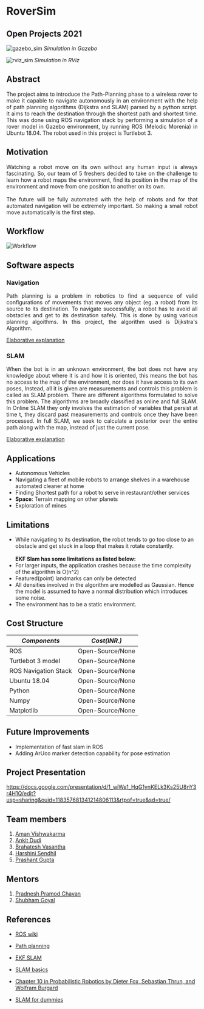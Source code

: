 # RoverSim
## Open Projects 2021

<p align="center">

![gazebo_sim](https://github.com/brahatesh/RoverSim/blob/main/Images%20and%20Videos/Gifs/gazebo_sim.gif "Simulation in Gazebo")
<i>Simulation in Gazebo</i></p>

<p align="center">

![rviz_sim](https://github.com/brahatesh/RoverSim/blob/main/Images%20and%20Videos/Gifs/rviz_sim.gif "Simulation in RViz")
<i>Simulation in RViz</i></p>


## Abstract

<p align="justify">The project aims to introduce the Path-Planning phase to a wireless rover to make it capable to navigate autonomously in an environment with the help of path planning algorithms (Dijkstra and SLAM) parsed by a python script. It aims to reach the destination through the shortest path and shortest time. This was done using ROS navigation stack by performing a simulation of a rover model in Gazebo environment, by running ROS (Melodic Morenia) in Ubuntu 18.04. The robot used in this project is Turtlebot 3.</p>


## Motivation

<p align="justify">Watching a robot move on its own without any human input is always fascinating. So, our team of 5 freshers decided to take on the challenge to learn how a robot maps the environment, find its position in the map of the environment and move from one position to another on its own.<br><br>The future will be fully automated with the help of robots and for that automated navigation will be extremely important. So making a small robot move automatically is the first step.</p>

## Workflow
<p align="center">

![Workflow](https://github.com/brahatesh/RoverSim/blob/main/Images%20and%20Videos/Images/Workflow.jpg)</p>

## Software aspects

### Navigation

<p align="justify">Path planning is a problem in robotics to find a sequence of valid configurations of movements that moves any object (eg. a robot) from its source to its destination. To navigate successfully, a robot has to avoid all obstacles and get to its destination safely. This is done by using various planning algoithms. In this project, the algorithm used is Dijkstra's Algorithm.

[Elaborative explanation](https://github.com/brahatesh/RoverSim/blob/main/src/Dijkstra_Path_Planning/README.md)</p>

### SLAM

<p align="justify">When the bot is in an unknown environment, the bot does not have any knowledge about where it is and how it is oriented, this means the bot has no access to the map of the environment, nor does it have access to its own poses, Instead, all it is given are measurements and controls this problem is called as SLAM problem. There are different algorithms formulated to solve this problem. The algorithms are broadly classified as online and full SLAM. In Online SLAM they only involves the estimation of variables that persist at time t, they discard past measurements and controls once they have been processed. In full SLAM, we seek to calculate a posterior over the entire path along with the map, instead of just the current pose.

[Elaborative explanation](https://github.com/brahatesh/RoverSim/blob/main/src/EKF%20SLAM/README.md)</p>

## Applications

* Autonomous Vehicles
* Navigating a fleet of mobile robots to arrange shelves in a warehouse automated cleaner at home
* Finding Shortest path for a robot to serve in restaurant/other services
* **Space**: Terrain mapping on other planets
* Exploration of mines

## Limitations

* While navigating to its destination, the robot tends to go too close to an obstacle and get stuck in a loop that makes it rotate constantly.<br><br>
**EKF Slam has some limitations as listed below:**
* For larger inputs, the application crashes because the time complexity of the algorithm is O(n^2)
* Featured(point) landmarks can only be detected
* All densities involved in the algorithm are modelled as Gaussian. Hence the model is assumed to have a normal distribution which introduces some noise.
* The environment has to be a static environment.

## Cost Structure

|*Components*                    |   *Cost(INR.)*   |
|--------------------------------|------------------|
| ROS                            | Open-Source/None |
| Turtlebot 3 model              | Open-Source/None |
| ROS Navigation Stack           | Open-Source/None |
| Ubuntu 18.04                   | Open-Source/None |
| Python                         | Open-Source/None |
| Numpy                          | Open-Source/None |
| Matplotlib                     | Open-Source/None |


## Future Improvements
* Implementation of fast slam in ROS
* Adding ArUco marker detection capability for pose estimation

## Project Presentation

<https://docs.google.com/presentation/d/1_wiWe1_HqG1ynKELk3Ks25U8nY3r4H1Q/edit?usp=sharing&ouid=118357681341214806113&rtpof=true&sd=true/>

## Team members

1. [Aman Vishwakarma](https://github.com/aman-vishwakarma2024)
2. [Ankit Dudi](https://github.com/fanaticANKIT)
3. [Brahatesh Vasantha](https://github.com/brahatesh)
4. [Harshini Sendhil](https://github.com/cicadaa3301-harshini)
5. [Prashant Gupta](https://github.com/chill3010house)

## Mentors

1. [Pradnesh Pramod Chavan](https://github.com/theobscuredev)
2. [Shubham Goyal](https://github.com/shubham491981)

## References

* [ROS wiki](http://wiki.ros.org/)

* [Path planning](https://www.youtube.com/watch?v=ZmQIkBws4LA)

* [EKF SLAM](https://www.youtube.com/watch?v=X30sEgIws0g&t=1632s&ab_channel=CyrillStachniss)

* [SLAM basics](https://www.youtube.com/watch?v=B2qzYCeT9oQ&list=PLpUPoM7Rgzi_7YWn14Va2FODh7LzADBSm&ab_channel=ClausBrenner)

* [Chapter 10 in Probabilistic Robotics by Dieter Fox, Sebastian Thrun, and Wolfram Burgard](https://books.google.co.in/books/about/Probabilistic_Robotics.html?id=2Zn6AQAAQBAJ&source=kp_book_description&redir_esc=y)

* [SLAM for dummies](https://dspace.mit.edu/bitstream/handle/1721.1/119149/16-412j-spring-2005/contents/projects/1aslam_blas_repo.pdf)
